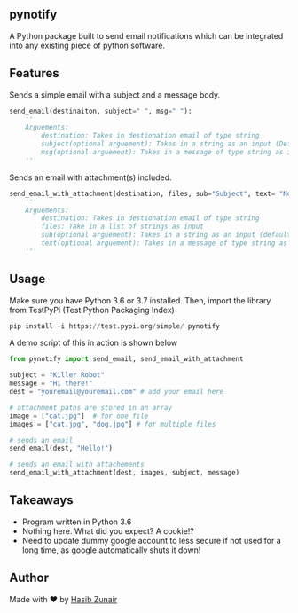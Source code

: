 ## pynotify 

A Python package built to send email notifications which can be integrated into any existing piece of python software.

## Features

Sends a simple email with a subject and a message body.
```python
send_email(destinaiton, subject=" ", msg=" "):
    '''
    Arguements:
        destination: Takes in destionation email of type string
        subject(optional arguement): Takes in a string as an input (Default arg: None)
        msg(optional arguement): Takes in a message of type string as input (Default arg: None)
    '''
```
Sends an email with attachment(s) included.
```python
send_email_with_attachment(destination, files, sub="Subject", text= "No text"):
    '''
    Arguements:
        destination: Takes in destionation email of type string
        files: Take in a list of strings as input
        sub(optional arguement): Takes in a string as an input (default arg empty)
        text(optional arguement): Takes in a message of type string as input (default arg empty)
    '''
```

## Usage
Make sure you have Python 3.6 or 3.7 installed. Then, import the library from TestPyPi (Test Python Packaging Index)

```python
pip install -i https://test.pypi.org/simple/ pynotify
```


A demo script of this in action is shown below
```python
from pynotify import send_email, send_email_with_attachment

subject = "Killer Robot"
message = "Hi there!"
dest = "youremail@youremail.com" # add your email here

# attachment paths are stored in an array
image = ["cat.jpg"]  # for one file
images = ["cat.jpg", "dog.jpg"] # for multiple files

# sends an email
send_email(dest, "Hello!")

# sends an email with attachements
send_email_with_attachment(dest, images, subject, message)

```

## Takeaways

* Program written in Python 3.6
* Nothing here. What did you expect? A cookie!?
* Need to update dummy google account to less secure if not used for a long time, as google automatically shuts it down!


## Author
Made with ❤️ by [Hasib Zunair](https://github.com/hasibzunair)
